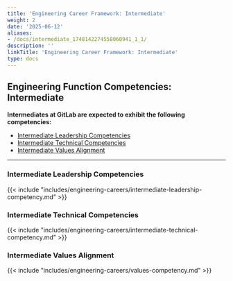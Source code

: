 ```yaml
---
title: 'Engineering Career Framework: Intermediate'
weight: 2
date: '2025-06-12'
aliases:
- /docs/intermediate_1748142274558060941_1_1/
description: ''
linkTitle: 'Engineering Career Framework: Intermediate'
type: docs
---
```


## Engineering Function Competencies: Intermediate

**Intermediates at GitLab are expected to exhibit the following competencies:**

- [Intermediate Leadership Competencies](#intermediate-leadership-competencies)
- [Intermediate Technical Competencies](#intermediate-technical-competencies)
- [Intermediate Values Alignment](#intermediate-values-alignment)

---

### Intermediate Leadership Competencies

{{< include "includes/engineering-careers/intermediate-leadership-competency.md" >}}
  
### Intermediate Technical Competencies

{{< include "includes/engineering-careers/intermediate-technical-competency.md" >}}

### Intermediate Values Alignment

{{< include "includes/engineering-careers/values-competency.md" >}}
